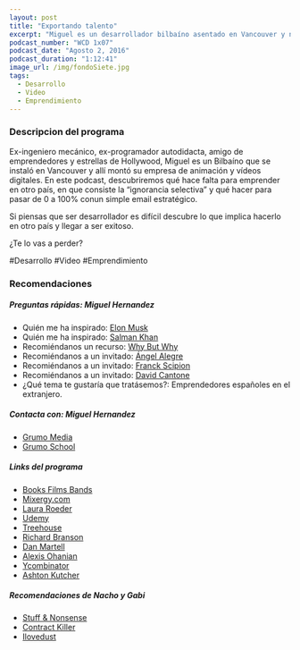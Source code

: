```yaml
---
layout: post
title: "Exportando talento"
excerpt: "Miguel es un desarrollador bilbaíno asentado en Vancouver y nos cuenta su paso de creador de Apps a exitoso editor de vídeo."
podcast_number: "WCD 1x07"
podcast_date: "Agosto 2, 2016"
podcast_duration: "1:12:41"
image_url: /img/fondoSiete.jpg
tags: 
  - Desarrollo
  - Video
  - Emprendimiento
---
```


<h3 class="post-title  post-heading">Descripcion del programa</h3>

Ex-ingeniero mecánico, ex-programador autodidacta, amigo de emprendedores y estrellas de Hollywood, Miguel es un Bilbaíno que se instaló en Vancouver y allí montó su empresa de animación y vídeos digitales. En este podcast, descubriremos qué hace falta para emprender en otro país, en que consiste la “ignorancia selectiva” y qué hacer para pasar de 0 a 100% conun simple email estratégico.

Si piensas que ser desarrollador es difícil descubre lo que implica hacerlo en otro país y llegar a ser exitoso.

¿Te lo vas a perder?

 
<div class="rule"></div>

  #Desarrollo #Video #Emprendimiento

<div class="rule"></div>

<h3 class="post-title  post-heading">Recomendaciones</h3>

##### Preguntas rápidas: Miguel Hernandez

<ul>
    <li class="recomendacion"><span>Quién me ha inspirado: </span><a href="https://en.wikipedia.org/wiki/Elon_Musk">Elon Musk</a></li>
    <li class="recomendacion"><span>Quién me ha inspirado: </span><a href="https://es.wikipedia.org/wiki/Salman_Khan_(profesor)">Salman Khan</a></li>
    <li class="recomendacion"><span>Recomiéndanos un recurso: </span><a href="http://waitbutwhy.com/">Why But Why</a></li>
    <li class="recomendacion"><span>Recomiéndanos a un invitado: </span><a href="https://viviralmaximo.net/">Ángel Alegre</a></li>
    <li class="recomendacion"><span>Recomiéndanos a un invitado: </span><a href="https://www.lifestylealcuadrado.com/acerca-de-franck-scipion/">Franck Scipion</a></li>
    <li class="recomendacion"><span>Recomiéndanos a un invitado: </span><a href="https://www.youtube.com/user/davidcantone">David Cantone</a></li>
    <li class="recomendacion"><span>¿Qué tema te gustaría que tratásemos?: </span>Emprendedores españoles en el extranjero.</li>
</ul>


##### Contacta con: Miguel Hernandez

<ul>
    <li class="recomendacion"><a href="http://grumomedia.com">Grumo Media</a></li>
    <li class="recomendacion"><a href="http://grumoschool.com/">Grumo School</a></li>
</ul>

##### Links del programa

<ul>
   <li class="recomendacion"><a href="https://itunes.apple.com/es/app/books-films-bands/id520395424">Books Films Bands</a></li>
   <li class="recomendacion"><a href="https://mixergy.com/welcome">Mixergy.com</a></li>
   <li class="recomendacion"><a href="http://lkrsocialmedia.com">Laura Roeder</a></li>
   <li class="recomendacion"><a href="https://www.udemy.com">Udemy</a></li>
   <li class="recomendacion"><a href="https://teamtreehouse.com">Treehouse</a></li>
   <li class="recomendacion"><a href="https://es.wikipedia.org/wiki/Richard_Branson">Richard Branson</a></li>
   <li class="recomendacion"><a href="http://www.danmartell.com">Dan Martell</a></li>
   <li class="recomendacion"><a href="https://en.wikipedia.org/wiki/Alexis_Ohanian">Alexis Ohanian</a></li>
   <li class="recomendacion"><a href="https://www.ycombinator.com/">Ycombinator</a></li>
   <li class="recomendacion"><a href="https://es.wikipedia.org/wiki/Ashton_Kutcher">Ashton Kutcher</a></li>
</ul>

##### Recomendaciones de Nacho y Gabi

<ul>
    <li class="recomendacion"><a href="https://stuffandnonsense.co.uk">Stuff & Nonsense</a></li>
    <li class="recomendacion"><a href="https://gist.github.com/malarkey/4031110">Contract Killer</a></li>
    <li class="recomendacion"><a href="http://www.ilovedust.com">Ilovedust</a></li>
</ul>

<div class="rule"></div>
